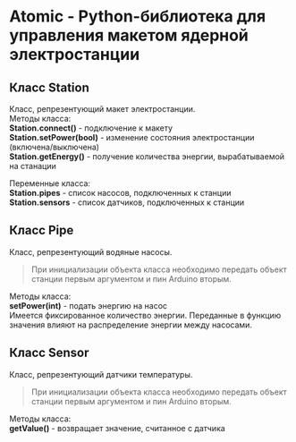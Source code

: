 # Atomic - Python-библиотека для управления макетом ядерной электростанции
  
## Класс Station
Класс, репрезентующий макет электростанции.  
Методы класса:  
**Station.connect()** - подключение к макету  
**Station.setPower(bool)** - изменение состояния электростанции (включена/выключена)  
**Station.getEnergy()** - получение количества энергии, вырабатываемой на станации  
  
Переменные класса:  
**Station.pipes** - список насосов, подключенных к станции  
**Station.sensors** - список датчиков, подключенных к станции  
  
## Класс Pipe  
Класс, репрезентующий водяные насосы.  
> При инициализации объекта класса необходимо передать объект станции первым аргументом и пин Arduino вторым.  

Методы класса:  
**setPower(int)** - подать энергию на насос  
Имеется фиксированное количество энергии. Переданные в функцию значения влияют на распределение энергии между насосами.  
  
## Класс Sensor
Класс, репрезентующий датчики температуры.  
> При инициализации объекта класса необходимо передать объект станции первым аргументом и пин Arduino вторым.  

Методы класса:  
**getValue()** - возвращает значение, считанное с датчика  
